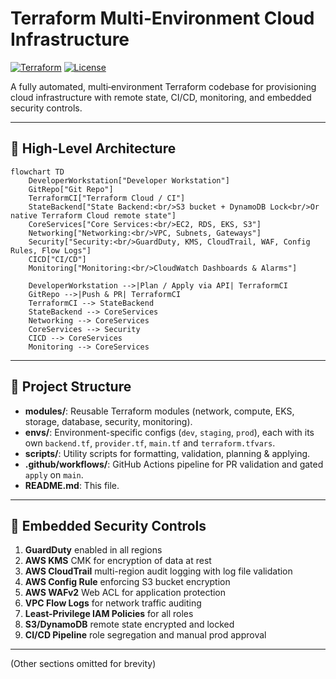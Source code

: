 # Terraform Multi‐Environment Cloud Infrastructure

[![Terraform](https://img.shields.io/badge/Terraform-1.5.0-blue)](https://www.terraform.io)
[![License](https://img.shields.io/badge/License-MIT-green)](LICENSE)

A fully automated, multi‐environment Terraform codebase for provisioning cloud infrastructure with remote state, CI/CD, monitoring, and embedded security controls.

---

## 🚀 High-Level Architecture

```mermaid
flowchart TD
    DeveloperWorkstation["Developer Workstation"]
    GitRepo["Git Repo"]
    TerraformCI["Terraform Cloud / CI"]
    StateBackend["State Backend:<br/>S3 bucket + DynamoDB Lock<br/>Or native Terraform Cloud remote state"]
    CoreServices["Core Services:<br/>EC2, RDS, EKS, S3"]
    Networking["Networking:<br/>VPC, Subnets, Gateways"]
    Security["Security:<br/>GuardDuty, KMS, CloudTrail, WAF, Config Rules, Flow Logs"]
    CICD["CI/CD"]
    Monitoring["Monitoring:<br/>CloudWatch Dashboards & Alarms"]

    DeveloperWorkstation -->|Plan / Apply via API| TerraformCI
    GitRepo -->|Push & PR| TerraformCI
    TerraformCI --> StateBackend
    StateBackend --> CoreServices
    Networking --> CoreServices
    CoreServices --> Security
    CICD --> CoreServices
    Monitoring --> CoreServices
```

---

## 📁 Project Structure

- **modules/**: Reusable Terraform modules (network, compute, EKS, storage, database, security, monitoring).  
- **envs/**: Environment-specific configs (`dev`, `staging`, `prod`), each with its own `backend.tf`, `provider.tf`, `main.tf` and `terraform.tfvars`.  
- **scripts/**: Utility scripts for formatting, validation, planning & applying.  
- **.github/workflows/**: GitHub Actions pipeline for PR validation and gated `apply` on `main`.  
- **README.md**: This file.

---

## 🔐 Embedded Security Controls

1. **GuardDuty** enabled in all regions  
2. **AWS KMS** CMK for encryption of data at rest  
3. **AWS CloudTrail** multi-region audit logging with log file validation  
4. **AWS Config Rule** enforcing S3 bucket encryption  
5. **AWS WAFv2** Web ACL for application protection  
6. **VPC Flow Logs** for network traffic auditing  
7. **Least-Privilege IAM Policies** for all roles  
8. **S3/DynamoDB** remote state encrypted and locked  
9. **CI/CD Pipeline** role segregation and manual prod approval  

---

(Other sections omitted for brevity)
